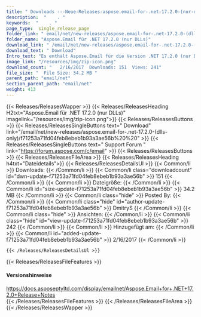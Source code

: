 ```yaml
---
title: " Downloads ---Neue-Releases-aspose.email-for-.net-17.2.0-(nur-dlls) . "
description:  "    . " 
keywords:  "    . " 
page_type:  single_release_page
folder_link: " email/net/new-releases/aspose.email-for-.net-17.2.0-(dlls-only)/"
folder_name: "Aspose.Email für .NET 17.2.0 (nur DLLs)"
download_link: " /email/net/new-releases/aspose.email-for-.net-17.2.0-(dlls-only)/f71253a71fd04feb8ebeb1b93a3ae56b"
download_text: " Download"
Intro_text: "Es enthält Aspose.Email für die Version .NET 17.2.0 (nur Dlls)."
image_link: "/resources/img/zip-icon.png"
download_count: "   2/16/2017  Downloads: 151  Views: 241"
file_size: "  File Size: 34.2 MB "
parent_path: "email/net"
section_parent_path: "email/net"
weight: 413
---
```


{{< Releases/ReleasesWapper >}}
  {{< Releases/ReleasesHeading H2txt="Aspose.Email für .NET 17.2.0 (nur DLLs)" imagelink="/resources/img/zip-icon.png">}}
  {{< Releases/ReleasesButtons >}}
    {{< Releases/ReleasesSingleButtons text=" Download" link="/email/net/new-releases/aspose.email-for-.net-17.2.0-(dlls-only)/f71253a71fd04feb8ebeb1b93a3ae56b%20%20" >}}
    {{< Releases/ReleasesSingleButtons text=" Support Forum " link="https://forum.aspose.com/c/email" >}}
  {{< Releases/ReleasesButtons >}}
  {{< Releases/ReleasesFileArea >}}
    {{< Releases/ReleasesHeading h4txt="Dateidetails">}}
    {{< Releases/ReleasesDetailsUl >}}
            {{< Common/li >}} Downloads: {{< /Common/li >}}
      {{< Common/li class="downloadcount" id="dwn-update-f71253a71fd04feb8ebeb1b93a3ae56b" >}} 151 {{< /Common/li >}}
      {{< Common/li >}} Dateigröße: {{< /Common/li >}}
      {{< Common/li id="size-update-f71253a71fd04feb8ebeb1b93a3ae56b" >}} 34.2 MB {{< /Common/li >}} 
      {{< Common/li  class="hide" >}} Posted By: {{< /Common/li >}} 
      {{< Common/li class="hide" id="author-update-f71253a71fd04feb8ebeb1b93a3ae56b" >}} DmitryS {{< /Common/li >}}
      {{< Common/li class="hide" >}} Ansichten: {{< /Common/li >}}
      {{< Common/li class="hide" id="view-update-f71253a71fd04feb8ebeb1b93a3ae56b" >}} 242 {{< /Common/li >}}
      {{< Common/li >}} Hinzugefügt am: {{< /Common/li >}}
      {{< Common/li id="added-update-f71253a71fd04feb8ebeb1b93a3ae56b" >}} 2/16/2017 {{< /Common/li >}} 

    {{< /Releases/ReleasesDetailsUl >}}

  {{< Releases/ReleasesFileFeatures >}}
      <h4>Versionshinweise</h4><div><a href="https://docs.asposeptyltd.com/display/emailnet/Aspose.Email+for+.NET+17.2.0+Release+Notes">https://docs.asposeptyltd.com/display/emailnet/Aspose.Email+for+.NET+17.2.0+Release+Notes</a></div>
  {{< /Releases/ReleasesFileFeatures >}}
 {{< /Releases/ReleasesFileArea >}}
{{< /Releases/ReleasesWapper >}}



